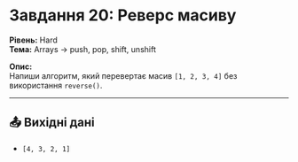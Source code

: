 # Завдання 20: Реверс масиву

**Рівень:** Hard  
**Тема:** Arrays → push, pop, shift, unshift  

**Опис:**  
Напиши алгоритм, який перевертає масив `[1, 2, 3, 4]` без використання `reverse()`.

---

## 📤 Вихідні дані
- `[4, 3, 2, 1]`